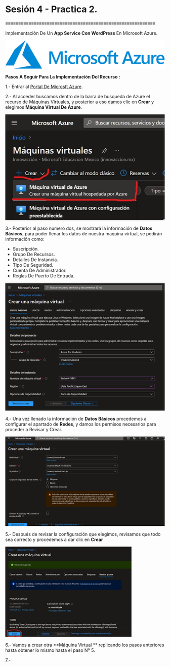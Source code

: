 # Sesión  4 - Practica 2.
≡≡≡≡≡≡≡≡≡≡≡≡≡≡≡≡≡≡≡≡≡≡≡≡≡≡≡≡≡≡≡≡≡≡≡≡≡≡≡≡≡≡≡≡≡≡≡≡≡≡≡≡≡≡≡≡≡≡

Implementaciòn De Un **App Service Con WordPress** En Microsoft Azure. 

![Logo De Microsft Azure](https://github.com/Alejandro-190107/Microsoft-Azure-Practices/blob/main/Creation-Machine-Virtual/img/logo-MA.png)

**Pasos A Seguir Para La Implementación Del Recurso :**

1.- Entrar al [Portal De Microsft Azure](https://portal.azure.com).

2.- Al acceder buscamos dentro de la barra de busqueda de Azure el recurso de Máquinas Virtuales, y posterior a eso damos clic en **Crear** y elegimos **Máquina Virtual De Azure**.

![Img 1](https://github.com/Alejandro-190107/Microsoft-Azure-Practices/blob/main/Creation-Machine-Virtual/img/1.jpg)

3.- Posterior al paso numero dos, se mostrará la información de **Datos Básicos**, para poder llenar los datos de nuestra maquina virtual, se pedirán información como: 

- Suscripción.
- Grupo De Recursos.
- Detalles De Instancia.
- Tipo De Seguridad.
- Cuenta De Administrador.
- Reglas De Puerto De Entrada.

![Img 2](Creation-Machine-Virtual\img\2.png)

4.- Una vez llenado la información de **Datos Básicos** procedemos a configurar el apartado de **Redes**, y damos los permisos necesarios para proceder a Revisar y Crear.

![Img 3](Creation-Machine-Virtual\img\3.png)

5.- Después de revisar la configuración que elegimos, revisamos que todo sea correcto y procedemos a dar clic en **Crear** 

![Img 4](Creation-Machine-Virtual\img\4.jpg)

6.- Vamos a crear otra **Máquina Virtual ** replicando los pasos anteriores hasta obtener lo mismo hasta el paso Nº 5.

7.-